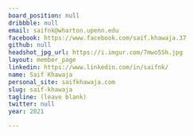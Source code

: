 ```yaml
---
board_position: null
dribbble: null
email: saifnk@wharton.upenn.edu
facebook: https://www.facebook.com/saif.khawaja.37
github: null
headshot_jpg_url: https://i.imgur.com/7mwo5Sh.jpg
layout: member_page
linkedin: https://www.linkedin.com/in/saifnk/
name: Saif Khawaja
personal_site: saifkhawaja.com
slug: saif-khawaja
tagline: (leave blank)
twitter: null
year: 2021

---
```

